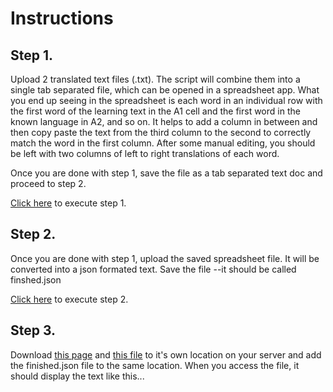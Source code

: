 # Instructions

## Step 1.

Upload 2 translated text files (.txt). The script will combine them into a single tab separated file, which can be opened in a spreadsheet app. What you end up seeing in the spreadsheet is each word in an individual row with the first word of the learning text in the A1 cell and the first word in the known language in A2, and so on. It helps to add a column in between and then copy paste the text from the third column to the second to correctly match the word in the first column. After some manual editing, you should be left with two columns of left to right translations of each word.


Once you are done with step 1, save the file as a tab separated text doc and proceed to step 2.


[Click here](http://codinginthecold.byethost5.com/demos/duo-text/step1.html) to execute step 1.


## Step 2.

Once you are done with step 1, upload the saved spreadsheet file. It will be converted into a json formated text. Save the file --it should be called finshed.json


[Click here](http://codinginthecold.byethost5.com/demos/duo-text/step2.html) to execute step 2.


## Step 3.

Download [this page](https://raw.githubusercontent.com/enfrte/duo-text/master/index.html) and [this file](https://raw.githubusercontent.com/enfrte/duo-text/master/alpine.min.js) to it's own location on your server and add the finished.json file to the same location. When you access the file, it should display the text like this...



